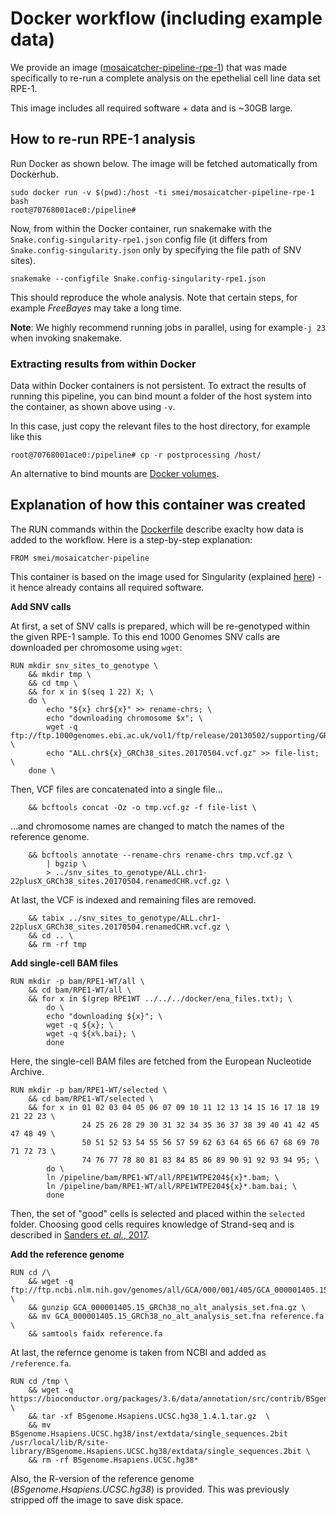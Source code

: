 # Docker workflow (including example data)

We provide an image ([mosaicatcher-pipeline-rpe-1](https://hub.docker.com/r/smei/mosaicatcher-pipeline-rpe-1)) that was made specifically to re-run a complete analysis on the epethelial cell line data set RPE-1.

This image includes all required software + data and is ~30GB large.


## How to re-run RPE-1 analysis

Run Docker as shown below. The image will be fetched automatically from Dockerhub.

```
sudo docker run -v $(pwd):/host -ti smei/mosaicatcher-pipeline-rpe-1 bash
root@70768001ace0:/pipeline#
```

Now, from within the Docker container, run snakemake with the `Snake.config-singularity-rpe1.json` config file (it differs from `Snake.config-singularity.json` only by specifying the file path of SNV sites).

```
snakemake --configfile Snake.config-singularity-rpe1.json
```

This should reproduce the whole analysis. Note that certain steps, for example *FreeBayes* may take a long time.

**Note**: We highly recommend running jobs in parallel, using for example`-j 23` when invoking snakemake.


### Extracting results from within Docker

Data within Docker containers is not persistent. To extract the results of running this pipeline, you can bind mount a folder of the host system into the container, as shown above using `-v`.

In this case, just copy the relevant files to the host directory, for example like this

```
root@70768001ace0:/pipeline# cp -r postprocessing /host/
```

An alternative to bind mounts are [Docker volumes](https://docs.docker.com/storage/volumes/).


## Explanation of how this container was created

The RUN commands within the [Dockerfile](../RPE-1/Dockerfile) describe exaclty how data is added to the workflow. Here is a step-by-step explanation:

```
FROM smei/mosaicatcher-pipeline
```

This container is based on the image used for Singularity (explained [here](Singularity.md)) - it hence already contains all required software.


**Add SNV calls**

At first, a set of SNV calls is prepared, which will be re-genotyped within the given RPE-1 sample. To this end 1000 Genomes SNV calls are downloaded per chromosome using `wget`:

```
RUN mkdir snv_sites_to_genotype \
    && mkdir tmp \
    && cd tmp \
    && for x in $(seq 1 22) X; \
	do \
	    echo "${x} chr${x}" >> rename-chrs; \
	    echo "downloading chromosome $x"; \
	    wget -q ftp://ftp.1000genomes.ebi.ac.uk/vol1/ftp/release/20130502/supporting/GRCh38_positions/ALL.chr${x}_GRCh38_sites.20170504.vcf.gz; \
	    echo "ALL.chr${x}_GRCh38_sites.20170504.vcf.gz" >> file-list; \
	done \

```

Then, VCF files are concatenated into a single file...

```
    && bcftools concat -Oz -o tmp.vcf.gz -f file-list \
```

...and chromosome names are changed to match the names of the reference genome.

```
    && bcftools annotate --rename-chrs rename-chrs tmp.vcf.gz \
        | bgzip \
        > ../snv_sites_to_genotype/ALL.chr1-22plusX_GRCh38_sites.20170504.renamedCHR.vcf.gz \
```

At last, the VCF is indexed and remaining files are removed.

```
    && tabix ../snv_sites_to_genotype/ALL.chr1-22plusX_GRCh38_sites.20170504.renamedCHR.vcf.gz \
    && cd .. \
    && rm -rf tmp
```


**Add single-cell BAM files**

```
RUN mkdir -p bam/RPE1-WT/all \
    && cd bam/RPE1-WT/all \
    && for x in $(grep RPE1WT ../../../docker/ena_files.txt); \
        do \
        echo "downloading ${x}"; \
        wget -q ${x}; \
        wget -q ${x%.bai}; \
        done
```

Here, the single-cell BAM files are fetched from the European Nucleotide Archive.

```
RUN mkdir -p bam/RPE1-WT/selected \
    && cd bam/RPE1-WT/selected \
    && for x in 01 02 03 04 05 06 07 09 10 11 12 13 14 15 16 17 18 19 21 22 23 \
                24 25 26 28 29 30 31 32 34 35 36 37 38 39 40 41 42 45 47 48 49 \
                50 51 52 53 54 55 56 57 59 62 63 64 65 66 67 68 69 70 71 72 73 \
                74 76 77 78 80 81 83 84 85 86 89 90 91 92 93 94 95; \
        do \
        ln /pipeline/bam/RPE1-WT/all/RPE1WTPE204${x}*.bam; \
        ln /pipeline/bam/RPE1-WT/all/RPE1WTPE204${x}*.bam.bai; \
        done
```

Then, the set of "good" cells is selected and placed within the `selected` folder. Choosing good cells requires knowledge of Strand-seq and is described in [Sanders *et. al.*, 2017](https://www.ncbi.nlm.nih.gov/pubmed/28492527).

**Add the reference genome**

```
RUN cd /\
    && wget -q ftp://ftp.ncbi.nlm.nih.gov/genomes/all/GCA/000/001/405/GCA_000001405.15_GRCh38/seqs_for_alignment_pipelines.ucsc_ids/GCA_000001405.15_GRCh38_no_alt_analysis_set.fna.gz \
    && gunzip GCA_000001405.15_GRCh38_no_alt_analysis_set.fna.gz \
    && mv GCA_000001405.15_GRCh38_no_alt_analysis_set.fna reference.fa \
    && samtools faidx reference.fa
```

At last, the refernce genome is taken from NCBI and added as `/reference.fa`.

```
RUN cd /tmp \
    && wget -q https://bioconductor.org/packages/3.6/data/annotation/src/contrib/BSgenome.Hsapiens.UCSC.hg38_1.4.1.tar.gz \
    && tar -xf BSgenome.Hsapiens.UCSC.hg38_1.4.1.tar.gz  \
    && mv BSgenome.Hsapiens.UCSC.hg38/inst/extdata/single_sequences.2bit /usr/local/lib/R/site-library/BSgenome.Hsapiens.UCSC.hg38/extdata/single_sequences.2bit \
    && rm -rf BSgenome.Hsapiens.UCSC.hg38*
```

Also, the R-version of the reference genome (*BSgenome.Hsapiens.UCSC.hg38*) is provided. This was previously stripped off the image to save disk space.

